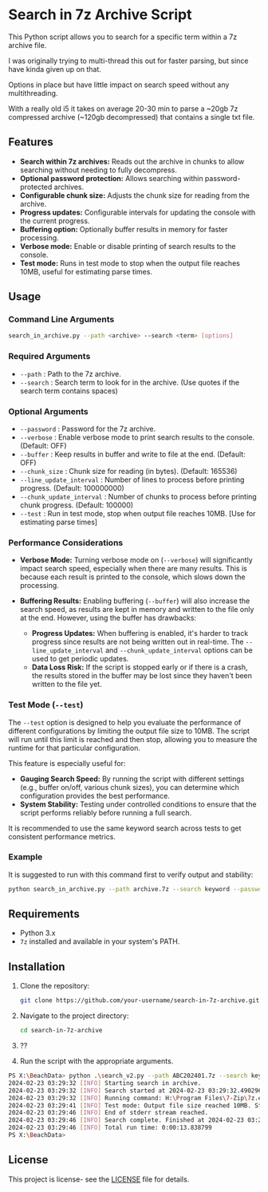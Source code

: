 
# Search in 7z Archive Script

This Python script allows you to search for a specific term within a 7z archive file.

I was originally trying to multi-thread this out for faster parsing, but since have kinda given up on that. 

Options in place but have little impact on search speed without any multithreading.

With a really old i5 it takes on average 20-30 min to parse a ~20gb 7z compressed archive (~120gb decompressed) that contains a single txt file.

## Features

- **Search within 7z archives:** Reads out the archive in chunks to allow searching without needing to fully decompress.
- **Optional password protection:** Allows searching within password-protected archives.
- **Configurable chunk size:** Adjusts the chunk size for reading from the archive.
- **Progress updates:** Configurable intervals for updating the console with the current progress.
- **Buffering option:** Optionally buffer results in memory for faster processing.
- **Verbose mode:** Enable or disable printing of search results to the console.
- **Test mode:** Runs in test mode to stop when the output file reaches 10MB, useful for estimating parse times.

## Usage

### Command Line Arguments

```bash
search_in_archive.py --path <archive> --search <term> [options]
```

### Required Arguments

- `--path` : Path to the 7z archive.
- `--search` : Search term to look for in the archive. (Use quotes if the search term contains spaces)

### Optional Arguments

- `--password` : Password for the 7z archive.
- `--verbose` : Enable verbose mode to print search results to the console. (Default: OFF)
- `--buffer` : Keep results in buffer and write to file at the end. (Default: OFF)
- `--chunk_size` : Chunk size for reading (in bytes). (Default: 165536)
- `--line_update_interval` : Number of lines to process before printing progress. (Default: 100000000)
- `--chunk_update_interval` : Number of chunks to process before printing chunk progress. (Default: 100000)
- `--test` : Run in test mode, stop when output file reaches 10MB. [Use for estimating parse times]

### Performance Considerations

- **Verbose Mode:** Turning verbose mode on (`--verbose`) will significantly impact search speed, especially when there are many results. This is because each result is printed to the console, which slows down the processing.
  
- **Buffering Results:** Enabling buffering (`--buffer`) will also increase the search speed, as results are kept in memory and written to the file only at the end. However, using the buffer has drawbacks:
  - **Progress Updates:** When buffering is enabled, it's harder to track progress since results are not being written out in real-time. The `--line_update_interval` and `--chunk_update_interval` options can be used to get periodic updates.
  - **Data Loss Risk:** If the script is stopped early or if there is a crash, the results stored in the buffer may be lost since they haven't been written to the file yet.

### Test Mode (`--test`)

The `--test` option is designed to help you evaluate the performance of different configurations by limiting the output file size to 10MB. The script will run until this limit is reached and then stop, allowing you to measure the runtime for that particular configuration. 

This feature is especially useful for:
- **Gauging Search Speed:** By running the script with different settings (e.g., buffer on/off, various chunk sizes), you can determine which configuration provides the best performance.
- **System Stability:** Testing under controlled conditions to ensure that the script performs reliably before running a full search.

It is recommended to use the same keyword search across tests to get consistent performance metrics.

### Example

It is suggested to run with this command first to verify output and stability:

```bash
python search_in_archive.py --path archive.7z --search keyword --password SecretPassword --buffer --test
```

## Requirements

- Python 3.x
- `7z` installed and available in your system's PATH.

## Installation

1. Clone the repository:
   ```bash
   git clone https://github.com/your-username/search-in-7z-archive.git
   ```
2. Navigate to the project directory:
   ```bash
   cd search-in-7z-archive
   ```
3. ??

4. Run the script with the appropriate arguments.

```bash
PS X:\BeachData> python .\search_v2.py --path ABC202401.7z --search keyword --password https://password.io/ --test
2024-02-23 03:29:32 [INFO] Starting search in archive.
2024-02-23 03:29:32 [INFO] Search started at 2024-02-23 03:29:32.490296
2024-02-23 03:29:32 [INFO] Running command: H:\Program Files\7-Zip\7z.exe x -so -phttps://password.io/ ABC202401.7z
2024-02-23 03:29:41 [INFO] Test mode: Output file size reached 10MB. Stopping...
2024-02-23 03:29:46 [INFO] End of stderr stream reached.
2024-02-23 03:29:46 [INFO] Search complete. Finished at 2024-02-23 03:29:46.329095
2024-02-23 03:29:46 [INFO] Total run time: 0:00:13.838799
PS X:\BeachData>
```

## License

This project is license- see the [LICENSE](LICENSE) file for details.
